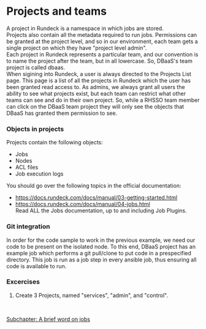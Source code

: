# Projects and teams

A project in Rundeck is a namespace in which jobs are stored.  
Projects also contain all the metadata required to run jobs. Permissions can be granted at the project level, and so in our environment, each team gets a single project on which they have "project level admin".  
Each project in Rundeck represents a particular team, and our convention is to name the project after the team, but in all lowercase. So, DBaaS's team project is called dbaas.  
When sigining into Rundeck, a user is always directed to the Projects List page. This page is a list of all the projects in Rundeck which the user has been granted read access to. As admins, we always grant all users the ability to see what projects exist, but each team can restrict what other teams can see and do in their own project. So, while a RHSSO team member can click on the DBaaS team project they will only see the objects that DBaaS has granted them permission to see. 


### Objects in projects
Projects contain the following objects:  
* Jobs
* Nodes
* ACL files
* Job execution logs

You should go over the following topics in the official documentation:  
* https://docs.rundeck.com/docs/manual/03-getting-started.html
* https://docs.rundeck.com/docs/manual/04-jobs.html  
Read ALL the Jobs documentation, up to and including Job Plugins.

### Git integration
In order for the code sample to work in the previous example, we need our code to be present on the isolated node. To this end, DBaaS project has an example job which performs a git pull/clone to put code in a prespecified directory. This job is run as a job step in every ansible job, thus ensuring all code is available to run.


### Excercises
1. Create 3 Projects, named "services", "admin", and "control".  
<br>

[Subchapter: A brief word on jobs](04.5-jobs.md)


